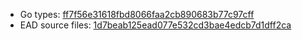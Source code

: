 * Go types: [ff7f56e31618fbd8066faa2cb890683b77c97cff](https://github.com/NYULibraries/dlts-finding-aids-ead-go-packages/commit/ff7f56e31618fbd8066faa2cb890683b77c97cff)
* EAD source files: [1d7beab125ead077e532cd3bae4edcb7d1dff2ca](https://github.com/NYULibraries/dlts-finding-aids-ead-sample-set-1/commit/1d7beab125ead077e532cd3bae4edcb7d1dff2ca)

